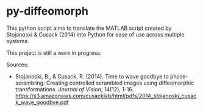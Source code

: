 # py-diffeomorph

This python script aims to translate the MATLAB script created by Stojanoski & Cusack (2014) into Python for ease of use across multiple systems.

This project is still a work in progress.

Sources:
* Stojanoski, B., & Cusack, R. (2014). Time to wave goodbye to phase-scrambling: Creating controlled scrambled images using diffeomorphic transformations. *Journal of Vision*, *14*(12), 1-16. <https://s3.amazonaws.com/cusacklab/html/pdfs/2014_stojanoski_cusack_wave_goodbye.pdf>
